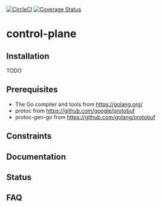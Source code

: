 [![CircleCI](https://circleci.com/gh/spiffe/control-plane.svg?style=svg&circle-token=0426fa60a9cc237f4065ed4670d3b9b23ae30be8)](https://circleci.com/gh/spiffe/control-plane)
[![Coverage Status](https://coveralls.io/repos/github/spiffe/control-plane/badge.svg?branch=dave-build3&t=PpzC6u)](https://coveralls.io/github/spiffe/control-plane?branch=dave-build3)

# control-plane

Installation
------------
TODO



Prerequisites
-------------

* The Go compiler and tools from https://golang.org/
* protoc from https://github.com/google/protobuf
* protoc-gen-go from https://github.com/golang/protobuf

Constraints
-----------



Documentation
-------------


Status
------



FAQ
---
